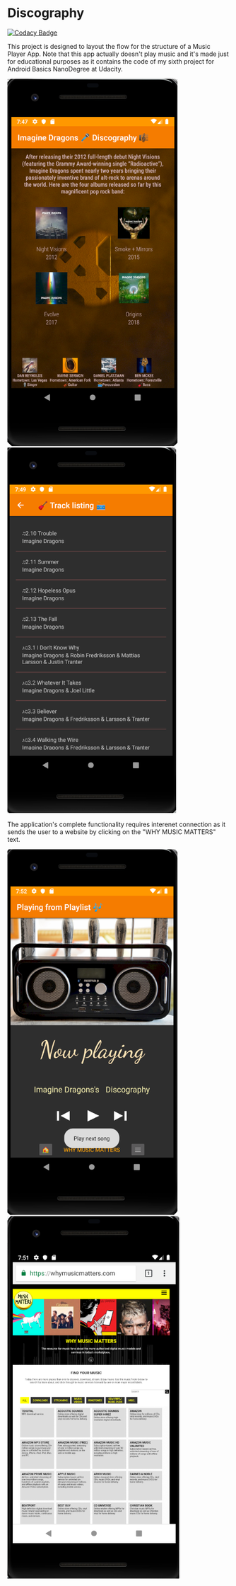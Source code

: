 # Discography

[![Codacy Badge](https://api.codacy.com/project/badge/Grade/d3b5f3fef29e49f49cc4eb6c5f2898af)](https://app.codacy.com/manual/escuSerban/Discography?utm_source=github.com&utm_medium=referral&utm_content=escuSerban/Discography&utm_campaign=Badge_Grade_Dashboard)

This project is designed to layout the flow for the structure of a Music Player App. Note that this app actually doesn't play music and it's made just for educational purposes as it contains the code of my sixth project for Android Basics NanoDegree at Udacity.

<img src = "discography1.png">  <img src = "discography2.png">

The application's complete functionality requires interenet connection as it sends the user to a website by clicking on the "WHY MUSIC MATTERS" text.

<img src = "discography3.png">  <img src = "discography4.png">
